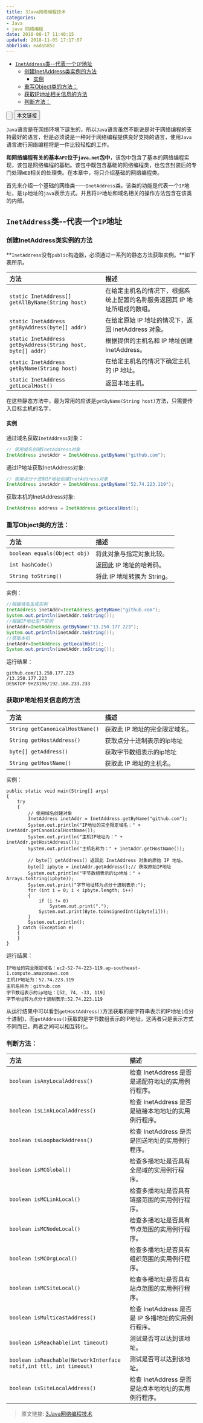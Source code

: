 ```yaml
---
title: 3Java网络编程技术
categories: 
- Java
- java 网络编程
date: 2018-08-17 11:40:15
updated: 2018-11-05 17:17:07
abbrlink: eadab85c
---
```

- [`InetAddress`类--代表一个`IP`地址](/blog/eadab85c/#`InetAddress`类-代表一个`IP`地址)
    - [创建InetAddress类实例的方法](/blog/eadab85c/#创建InetAddress类实例的方法)
        - [实例](/blog/eadab85c/#实例)
    - [重写Object类的方法：](/blog/eadab85c/#重写Object类的方法：)
    - [获取IP地址相关信息的方法](/blog/eadab85c/#获取IP地址相关信息的方法)
    - [判断方法：](/blog/eadab85c/#判断方法：)

<!--more-->
<input type="button" onclick="open_closeTOC()" id="showcloseButton">&nbsp;<input type="button" value="本文链接" onclick="copyPageURL();">
<script>
    function open_closeTOC() {var id = document.querySelector(".post-body > ul"); if (id.style.display == "block") {id.style.display = "none";document.getElementById("showcloseButton").value= "展开目录";}else if (id.style.display == "none") {id.style.display = "block";document.getElementById("showcloseButton").value="折叠目录";}}(function () {document.querySelector(".post-body > ul").style.display = "none";document.getElementById("showcloseButton").value="展开目录";})();  
    function copyPageURL() {const input = document.createElement('input');input.setAttribute('readonly', 'readonly');input.setAttribute('value', window.location.href);document.body.appendChild(input); input.select();if (document.execCommand("copy")) {alert("已复制: " + input.value)} document.body.removeChild(input);}
</script>

<!--end-->

`Java`语言是在网络环境下诞生的，所以`Java`语言虽然不能说是对于网络编程的支持最好的语言，但是必须说是一种对于网络编程提供良好支持的语言，使用`Java`语言进行网络编程将是一件比较轻松的工作。

**和网络编程有关的基本`API`位于`java.net`包中**，该包中包含了基本的网络编程实现，该包是网络编程的基础。该包中既包含基础的网络编程类，也包含封装后的专门处理`WEB`相关的处理类。在本章中，将只介绍基础的网络编程类。

首先来介绍一个基础的网络类——`InetAddress`类。该类的功能是代表一个`IP`地址，是`ip`地址的`java`表示方式。并且将`IP`地址和域名相关的操作方法包含在该类的内部。

## `InetAddress`类--代表一个`IP`地址 ##
### 创建InetAddress类实例的方法 ###

**`InetAddress`没有`public`构造器，必须通过一系列的静态方法获取实例。**如下表所示。

|方法|描述|
|:-|:-|
|`static InetAddress[] getAllByName(String host)`|在给定主机名的情况下，根据系统上配置的名称服务返回其 IP 地址所组成的数组。 |
|`static InetAddress getByAddress(byte[] addr)`|在给定原始 IP 地址的情况下，返回 InetAddress 对象。 |
|`static InetAddress getByAddress(String host, byte[] addr)`|根据提供的主机名和 IP 地址创建 InetAddress。 |
|`static InetAddress getByName(String host)`|在给定主机名的情况下确定主机的 IP 地址。 |
|`static InetAddress getLocalHost()`|返回本地主机。 |

在这些静态方法中，最为常用的应该是`getByName(String host)`方法，只需要传入目标主机的名字，

#### 实例 ####
通过域名获取`InetAddress`对象：
```java
// 使用域名创建InetAddress对象
InetAddress inetAddr = InetAddress.getByName("github.com");
```
通过IP地址获取InetAddress对象:
```java
// 使用点分十进制IP地址创建InetAddress对象
InetAddress inetAddr = InetAddress.getByName("52.74.223.119");
```
获取本机的InetAddress对象:
```java
InetAddress address = InetAddress.getLocalHost();
```
### 重写Object类的方法： ###

|方法|描述|
|:-|:-|
|`boolean equals(Object obj)`|将此对象与指定对象比较。 |
|`int hashCode()`|返回此 IP 地址的哈希码。 |
|`String toString()`|将此 IP 地址转换为 String。 |
实例：
```java
//根据域名生成实例
InetAddress inetAddr=InetAddress.getByName("github.com");
System.out.println(inetAddr.toString());
//根据IP地址生产实例
inetAddr=InetAddress.getByName("13.250.177.223");
System.out.println(inetAddr.toString());
//获取本机
inetAddr=InetAddress.getLocalHost();
System.out.println(inetAddr.toString());
```
运行结果：
```
github.com/13.250.177.223
/13.250.177.223
DESKTOP-9H231R6/192.168.233.233
```
### 获取IP地址相关信息的方法 ###

|方法|描述|
|:-|:-|
|`String getCanonicalHostName()`|获取此 IP 地址的完全限定域名。 |
|`String getHostAddress()`|获取点分十进制表示的ip地址 |
|`byte[] getAddress()`|获取字节数组表示的ip地址 |
|`String getHostName()`|获取此 IP 地址的主机名。 |

实例：
```
public static void main(String[] args)
{
	try
	{
		// 使用域名创建对象
		InetAddress inetAddr = InetAddress.getByName("github.com");
		System.out.println("IP地址的完全限定域名：" + inetAddr.getCanonicalHostName());
		System.out.println("主机IP地址为：" + inetAddr.getHostAddress());
		System.out.println("主机名称为：" + inetAddr.getHostName());

		// byte[] getAddress() 返回此 InetAddress 对象的原始 IP 地址。
		byte[] ipbyte = inetAddr.getAddress();// 获取原始IP地址
		System.out.println("字节数组表示的ip地址：" + Arrays.toString(ipbyte));
		System.out.print("字节地址转为点分十进制表示:");
		for (int i = 0; i < ipbyte.length; i++)
		{
			if (i != 0)
				System.out.print(".");
			System.out.print(Byte.toUnsignedInt(ipbyte[i]));
		}
		System.out.println();
	} catch (Exception e)
	{
	}
}
```
运行结果：
```
IP地址的完全限定域名：ec2-52-74-223-119.ap-southeast-1.compute.amazonaws.com
主机IP地址为：52.74.223.119
主机名称为：github.com
字节数组表示的ip地址：[52, 74, -33, 119]
字节地址转为点分十进制表示:52.74.223.119
```
从运行结果中可以看到`getHostAddress()`方法获取的是字符串表示的IP地址(点分十进制)，而`getAddress()`获取的是字节数组表示的IP地址，这两者只是表示方式不同而已，两者之间可以相互转化。

### 判断方法： ###

|方法|描述|
|:-|:-|
|`boolean isAnyLocalAddress()`|检查 InetAddress 是否是通配符地址的实用例行程序。 |
|`boolean isLinkLocalAddress()`|检查 InetAddress 是否是链接本地地址的实用例行程序。 |
|`boolean isLoopbackAddress()`|检查 InetAddress 是否是回送地址的实用例行程序。 |
|`boolean isMCGlobal()`|检查多播地址是否具有全局域的实用例行程序。 |
|`boolean isMCLinkLocal()`|检查多播地址是否具有链接范围的实用例行程序。 |
|`boolean isMCNodeLocal()`|检查多播地址是否具有节点范围的实用例行程序。 |
|`boolean isMCOrgLocal()`|检查多播地址是否具有组织范围的实用例行程序。 |
|`boolean isMCSiteLocal()`|检查多播地址是否具有站点范围的实用例行程序。 |
|`boolean isMulticastAddress()`|检查 InetAddress 是否是 IP 多播地址的实用例行程序。 |
|`boolean isReachable(int timeout)`|测试是否可以达到该地址。 |
|`boolean isReachable(NetworkInterface netif,int ttl, int timeout)`|测试是否可以达到该地址。 |
|`boolean isSiteLocalAddress()`|检查 InetAddress 是否是站点本地地址的实用例行程序。 |

>原文链接: [3Java网络编程技术](https://www.lansheng.net.cn/blog/eadab85c/)